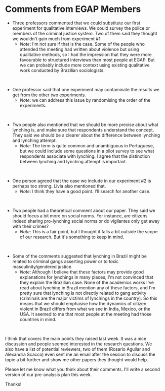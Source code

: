 # Comments from EGAP Members

* Three professors commented that we could substitute our first experiment for
  qualitative interviews. We could survey the police or members of the criminal
  justice system. Two of them said they thought we wouldn't gain much from
  experiment #1.
  - _Note_: I'm not sure if that is the case. Some of the people who attended
	the meeting had written about violence but using qualitative methods, so I
	had the impression that they were more favourable to structured interviews
	than most people at EGAP. But we can probably include more context using
	existing qualitative work conducted by Brazilian sociologists. 

<br>

* One professor said that one experiment may contaminate the results we get
  from the other two experiments. 
  - _Note_: we can address this issue by randomising the order of the
	experiments.

<br>

* Two people also mentioned that we should be more precise about what lynching
  is, and make sure that respondents understand the concept. They said we
  should be a clearer about the difference between lynching and lynching
  attempt.
  - _Note_: The term is quite common and unambiguous in Portuguese, but we
	could include some questions in a pilot survey to see what respondents
	associate with lynching. I agree that the distinction between lynching and
	lynching attempt is important.

<br>

* One person agreed that the case we include in our experiment #2 is perhaps
  too strong. Livia also mentioned that.
  - _Note_: I think they have a good point. I'll search for another case.

<br>

* Two people had a theoretical comment about our paper. They said we should
  focus a bit more on social norms. For instance, are citizens indeed sharing
  pro-lynching social norms or do vigilantes only get away with their crimes? 
  - _Note_: This is a fair point, but I thought it falls a bit outside the
	scope of our research. But it's something to keep in mind.

<br>

* Some of the comments suggested that lynching in Brazil might be related to
  criminal gangs asserting power or to toxic masculinity/gendered justice. 
  - _Note_: Although I believe that these factors may provide good explanations
	for lynchings in many places, I'm not convinced that they explain the
	Brazilian case. None of the academics works I've read about lynching in
	Brazil mention any of these factors, and I'm pretty sure that lynching is
	not directly related to gang activity (criminals are the major victims of
	lynchings in the country). So this means that we should emphasise how the
	dynamics of citizen violent in Brazil differs from what we see in India,
	Mexico, or the USA. It seemed to me that most people at the meeting had
	those countries in mind.

<br>

I think that covers the main points they raised last week. It was a nice
discussion and people seemed interested in the research questions. We also have
a list of potential reviewers, two of them (Rosario Aguilar and Alexandra
Scacco) even sent me an email after the session to discuss the topic a bit
further and show me other papers they thought would help.

Please let me know what you think about their comments. I'll write a second
version of our pre-analysis plan this week. 

Thanks!
